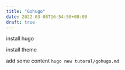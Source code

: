 ```yaml
---
title: "Gohugo"
date: 2022-03-08T16:54:58+08:00
draft: true
---
```


install hugo

install theme

add some content
`hugo new tutoral/gohugo.md`


